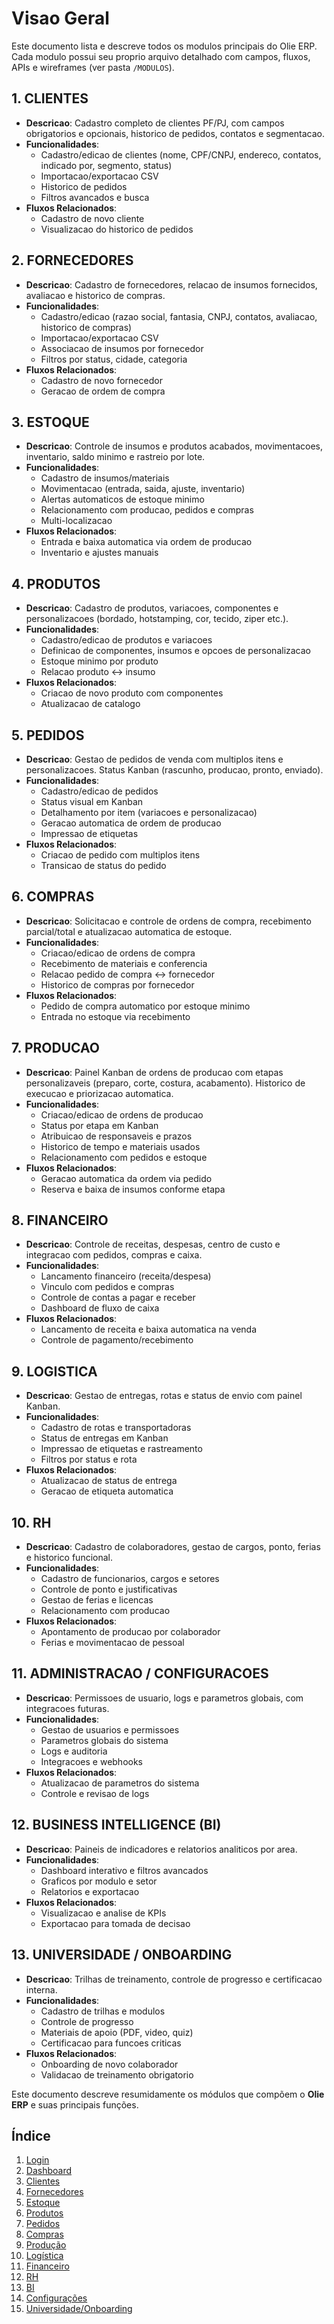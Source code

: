 # Visao Geral
Este documento lista e descreve todos os modulos principais do Olie ERP. Cada modulo possui seu proprio arquivo detalhado com campos, fluxos, APIs e wireframes (ver pasta `/MODULOS`).

## 1. CLIENTES
- **Descricao**: Cadastro completo de clientes PF/PJ, com campos obrigatorios e opcionais, historico de pedidos, contatos e segmentacao.
- **Funcionalidades**:
  - Cadastro/edicao de clientes (nome, CPF/CNPJ, endereco, contatos, indicado por, segmento, status)
  - Importacao/exportacao CSV
  - Historico de pedidos
  - Filtros avancados e busca
- **Fluxos Relacionados**:
  - Cadastro de novo cliente
  - Visualizacao do historico de pedidos

## 2. FORNECEDORES
- **Descricao**: Cadastro de fornecedores, relacao de insumos fornecidos, avaliacao e historico de compras.
- **Funcionalidades**:
  - Cadastro/edicao (razao social, fantasia, CNPJ, contatos, avaliacao, historico de compras)
  - Importacao/exportacao CSV
  - Associacao de insumos por fornecedor
  - Filtros por status, cidade, categoria
- **Fluxos Relacionados**:
  - Cadastro de novo fornecedor
  - Geracao de ordem de compra

## 3. ESTOQUE
- **Descricao**: Controle de insumos e produtos acabados, movimentacoes, inventario, saldo minimo e rastreio por lote.
- **Funcionalidades**:
  - Cadastro de insumos/materiais
  - Movimentacao (entrada, saida, ajuste, inventario)
  - Alertas automaticos de estoque minimo
  - Relacionamento com producao, pedidos e compras
  - Multi-localizacao
- **Fluxos Relacionados**:
  - Entrada e baixa automatica via ordem de producao
  - Inventario e ajustes manuais

## 4. PRODUTOS
- **Descricao**: Cadastro de produtos, variacoes, componentes e personalizacoes (bordado, hotstamping, cor, tecido, ziper etc.).
- **Funcionalidades**:
  - Cadastro/edicao de produtos e variacoes
  - Definicao de componentes, insumos e opcoes de personalizacao
  - Estoque minimo por produto
  - Relacao produto ↔ insumo
- **Fluxos Relacionados**:
  - Criacao de novo produto com componentes
  - Atualizacao de catalogo

## 5. PEDIDOS
- **Descricao**: Gestao de pedidos de venda com multiplos itens e personalizacoes. Status Kanban (rascunho, producao, pronto, enviado).
- **Funcionalidades**:
  - Cadastro/edicao de pedidos
  - Status visual em Kanban
  - Detalhamento por item (variacoes e personalizacao)
  - Geracao automatica de ordem de producao
  - Impressao de etiquetas
- **Fluxos Relacionados**:
  - Criacao de pedido com multiplos itens
  - Transicao de status do pedido

## 6. COMPRAS
- **Descricao**: Solicitacao e controle de ordens de compra, recebimento parcial/total e atualizacao automatica de estoque.
- **Funcionalidades**:
  - Criacao/edicao de ordens de compra
  - Recebimento de materiais e conferencia
  - Relacao pedido de compra ↔ fornecedor
  - Historico de compras por fornecedor
- **Fluxos Relacionados**:
  - Pedido de compra automatico por estoque minimo
  - Entrada no estoque via recebimento

## 7. PRODUCAO
- **Descricao**: Painel Kanban de ordens de producao com etapas personalizaveis (preparo, corte, costura, acabamento). Historico de execucao e priorizacao automatica.
- **Funcionalidades**:
  - Criacao/edicao de ordens de producao
  - Status por etapa em Kanban
  - Atribuicao de responsaveis e prazos
  - Historico de tempo e materiais usados
  - Relacionamento com pedidos e estoque
- **Fluxos Relacionados**:
  - Geracao automatica da ordem via pedido
  - Reserva e baixa de insumos conforme etapa

## 8. FINANCEIRO
- **Descricao**: Controle de receitas, despesas, centro de custo e integracao com pedidos, compras e caixa.
- **Funcionalidades**:
  - Lancamento financeiro (receita/despesa)
  - Vinculo com pedidos e compras
  - Controle de contas a pagar e receber
  - Dashboard de fluxo de caixa
- **Fluxos Relacionados**:
  - Lancamento de receita e baixa automatica na venda
  - Controle de pagamento/recebimento

## 9. LOGISTICA
- **Descricao**: Gestao de entregas, rotas e status de envio com painel Kanban.
- **Funcionalidades**:
  - Cadastro de rotas e transportadoras
  - Status de entregas em Kanban
  - Impressao de etiquetas e rastreamento
  - Filtros por status e rota
- **Fluxos Relacionados**:
  - Atualizacao de status de entrega
  - Geracao de etiqueta automatica

## 10. RH
- **Descricao**: Cadastro de colaboradores, gestao de cargos, ponto, ferias e historico funcional.
- **Funcionalidades**:
  - Cadastro de funcionarios, cargos e setores
  - Controle de ponto e justificativas
  - Gestao de ferias e licencas
  - Relacionamento com producao
- **Fluxos Relacionados**:
  - Apontamento de producao por colaborador
  - Ferias e movimentacao de pessoal

## 11. ADMINISTRACAO / CONFIGURACOES
- **Descricao**: Permissoes de usuario, logs e parametros globais, com integracoes futuras.
- **Funcionalidades**:
  - Gestao de usuarios e permissoes
  - Parametros globais do sistema
  - Logs e auditoria
  - Integracoes e webhooks
- **Fluxos Relacionados**:
  - Atualizacao de parametros do sistema
  - Controle e revisao de logs

## 12. BUSINESS INTELLIGENCE (BI)
- **Descricao**: Paineis de indicadores e relatorios analiticos por area.
- **Funcionalidades**:
  - Dashboard interativo e filtros avancados
  - Graficos por modulo e setor
  - Relatorios e exportacao
- **Fluxos Relacionados**:
  - Visualizacao e analise de KPIs
  - Exportacao para tomada de decisao

## 13. UNIVERSIDADE / ONBOARDING
- **Descricao**: Trilhas de treinamento, controle de progresso e certificacao interna.
- **Funcionalidades**:
  - Cadastro de trilhas e modulos
  - Controle de progresso
  - Materiais de apoio (PDF, video, quiz)
  - Certificacao para funcoes criticas
- **Fluxos Relacionados**:
  - Onboarding de novo colaborador
  - Validacao de treinamento obrigatorio

Este documento descreve resumidamente os módulos que compõem o **Olie ERP** e suas principais funções.

## Índice
1. [Login](#login)
2. [Dashboard](#dashboard)
3. [Clientes](#clientes)
4. [Fornecedores](#fornecedores)
5. [Estoque](#estoque)
6. [Produtos](#produtos)
7. [Pedidos](#pedidos)
8. [Compras](#compras)
9. [Produção](#produção)
10. [Logística](#logística)
11. [Financeiro](#financeiro)
12. [RH](#rh)
13. [BI](#bi)
14. [Configurações](#configurações)
15. [Universidade/Onboarding](#universidadeonboarding)
